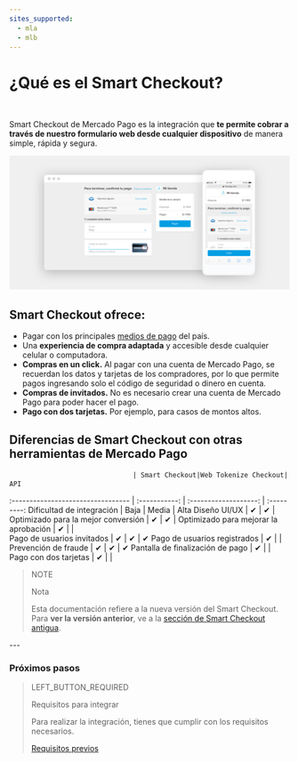```yaml
---
sites_supported:
  - mla
  - mlb
---
```


# ¿Qué es el Smart Checkout?
<br/>

Smart Checkout de Mercado Pago es la integración que **te permite cobrar a través de nuestro formulario web desde cualquier dispositivo** de manera simple, rápida y segura.

![Basic-Checkout](/images/web-payment-checkout/cho-introduction.png)


## Smart Checkout ofrece:

* Pagar con los principales <a href="https://www.mercadopago.com.ar/ayuda/medios-de-pago-cuotas-promociones_264" target="_blank"> medios de pago</a> del país.
* Una **experiencia de compra adaptada** y accesible desde cualquier celular o computadora.  
* **Compras en un click.** Al pagar con una cuenta de Mercado Pago, se recuerdan los datos y tarjetas de los compradores, por lo que permite pagos ingresando solo el código de seguridad o dinero en cuenta.
* **Compras de invitados.** No es necesario crear una cuenta de Mercado Pago para poder hacer el pago.
* **Pago con dos tarjetas.** Por ejemplo, para casos de montos altos.


## Diferencias de Smart Checkout con otras herramientas de Mercado Pago

                                   | Smart Checkout|Web Tokenize Checkout|      API
:---------------------------------  | :-----------: | :-------------------: | :---------:
Dificultad de integración 			  	     |     Baja    |       Media         |     Alta
Diseño UI/UX 							  	           |      ✔      |         ✔           |
Optimizado para la mejor conversión	     |      ✔      |         ✔           |
Optimizado para mejorar la aprobación    |      ✔      |                     |  
Pago de usuarios invitados         	     |      ✔      |         ✔           |      ✔
Pago de usuarios registrados       	     |      ✔      |                     |
Prevención de fraude               	     |      ✔      |         ✔           |      ✔
Pantalla de finalización de pago		     |      ✔      |                     |
Pago con dos tarjetas					           |      ✔      |                     |

> NOTE
>
> Nota
>
> Esta documentación refiere a la nueva versión del Smart Checkout. Para **ver la versión anterior**, ve a la [sección de Smart Checkout antigua](https://www.mercadopago.com.ar/developers/es/guides/payments/web-payment-checkout/v1/introduction/).

--- <br/>

### Próximos pasos

> LEFT_BUTTON_REQUIRED
>
> Requisitos para integrar
>
> Para realizar la integración, tienes que cumplir con los requisitos necesarios.
>
> [Requisitos previos](http://www.mercadopago.com.ar/developers/es/guides/payments/web-payment-checkout/previous-requirements/)
>
